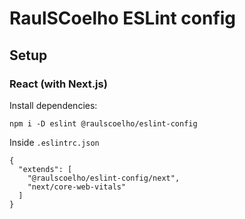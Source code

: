 # RaulSCoelho ESLint config

## Setup

### React (with Next.js)

Install dependencies:
```
npm i -D eslint @raulscoelho/eslint-config
```
Inside `.eslintrc.json`
```
{
  "extends": [
    "@raulscoelho/eslint-config/next", 
    "next/core-web-vitals"
  ]
}
```